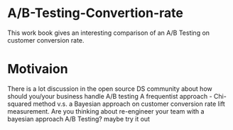 # A/B-Testing-Convertion-rate
This work book gives an interesting comparison of an A/B Testing on customer conversion rate.

# Motivaion
There is a lot discussion in the open source DS community about how should you/your business handle A/B testing
A frequentist approach - Chi-squared method v.s. a Bayesian approach on customer conversion rate lift measurement.
Are you thinking about re-engineer your team with a bayesian approach A/B Testing? maybe try it out

